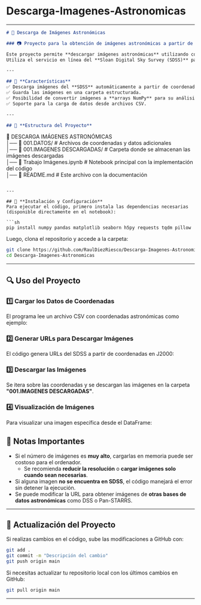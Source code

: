 # Descarga-Imagenes-Astronomicas


---

```md
# 🌌 Descarga de Imágenes Astronómicas  

### 📷 Proyecto para la obtención de imágenes astronómicas a partir de coordenadas celestes  

Este proyecto permite **descargar imágenes astronómicas** utilizando coordenadas celestes.  
Utiliza el servicio en línea del **Sloan Digital Sky Survey (SDSS)** para obtener imágenes de galaxias y otros objetos astronómicos a partir de sus coordenadas de **Ascensión Recta (RA) y Declinación (DEC)**.  

---

## 🚀 **Características**
✅ Descarga imágenes del **SDSS** automáticamente a partir de coordenadas.   
✅ Guarda las imágenes en una carpeta estructurada.  
✅ Posibilidad de convertir imágenes a **arrays NumPy** para su análisis (opcional).  
✅ Soporte para la carga de datos desde archivos CSV.  

---

## 📂 **Estructura del Proyecto**
```
📁 DESCARGA IMÁGENES ASTRONÓMICAS  
│── 📂 001.DATOS/                # Archivos de coordenadas y datos adicionales  
│── 📂 001.IMAGENES DESCARGADAS/  # Carpeta donde se almacenan las imágenes descargadas  
│── 📝 Trabajo Imágenes.ipynb     # Notebook principal con la implementación del código  
│── 📄 README.md                  # Este archivo con la documentación  
```

---

## 🔧 **Instalación y Configuración**  
Para ejecutar el código, primero instala las dependencias necesarias (disponible directamente en el notebook):  

```sh
pip install numpy pandas matplotlib seaborn h5py requests tqdm pillow
```

Luego, clona el repositorio y accede a la carpeta:  

```sh
git clone https://github.com/RaulDiezRiesco/Descarga-Imagenes-Astronomicas.git
cd Descarga-Imagenes-Astronomicas
```

---

## 🔍 **Uso del Proyecto**  
### 1️⃣ **Cargar los Datos de Coordenadas**
El programa lee un archivo CSV con coordenadas astronómicas como ejemplo:  

### 2️⃣ **Generar URLs para Descargar Imágenes**
El código genera URLs del SDSS a partir de coordenadas en J2000:  

### 3️⃣ **Descargar las Imágenes**
Se itera sobre las coordenadas y se descargan las imágenes en la carpeta **"001.IMAGENES DESCARGADAS"**.  

### 4️⃣ **Visualización de Imágenes**
Para visualizar una imagen específica desde el DataFrame:  

## 📌 **Notas Importantes**
- Si el número de imágenes es **muy alto**, cargarlas en memoria puede ser costoso para el ordenador.  
  - Se recomienda **reducir la resolución** o **cargar imágenes solo cuando sean necesarias**.  
- Si alguna imagen **no se encuentra en SDSS**, el código manejará el error sin detener la ejecución.  
- Se puede modificar la URL para obtener imágenes de **otras bases de datos astronómicas** como DSS o Pan-STARRS.  

---

## 🔄 **Actualización del Proyecto**
Si realizas cambios en el código, sube las modificaciones a GitHub con:  

```sh
git add .
git commit -m "Descripción del cambio"
git push origin main
```

Si necesitas actualizar tu repositorio local con los últimos cambios en GitHub:  

```sh
git pull origin main
```

---
